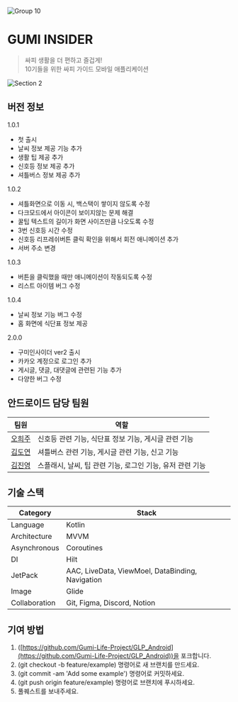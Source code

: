 ![Group 10](https://github.com/Gumi-Life-Project/GLP_Android/assets/123930169/f6978d30-dd33-4e0e-8d2e-8c7b8feb85e0)

#  GUMI INSIDER

> 싸피 생활을 더 편하고 즐겁게! <br>
> 10기들을 위한 싸피 가이드 모바일 애플리케이션
> 

![Section 2](https://github.com/Gumi-Life-Project/GLP_Android/assets/123930169/6eb052de-69a6-4fcf-88b7-7eedb51c4c13)

## 버전 정보
1.0.1
- 첫 출시
- 날씨 정보 제공 기능 추가
- 생활 팁 제공 추가
- 신호등 정보 제공 추가
- 셔틀버스 정보 제공 추가

1.0.2
- 셔틀화면으로 이동 시, 백스택이 쌓이지 않도록 수정
- 다크모드에서 아이콘이 보이지않는 문제 해결
- 꿀팁 텍스트의 길이가 화면 사이즈만큼 나오도록 수정
- 3번 신호등 시간 수정
- 신호등 리프레쉬버튼 클릭 확인을 위해서 회전 애니메이션 추가
- 서버 주소 변경

1.0.3
- 버튼을 클릭했을 때만 애니메이션이 작동되도록 수정
- 리스트 아이템 버그 수정

1.0.4
- 날씨 정보 기능 버그 수정
- 홈 화면에 식단표 정보 제공

2.0.0
- 구미인사이더 ver2 출시
- 카카오 계정으로 로그인 추가
- 게시글, 댓글, 대댓글에 관련된 기능 추가
- 다양한 버그 수정

## 안드로이드 담당 팀원
| 팀원 | 역할 |
|-----|-----
|[오희주](https://github.com/noion0511)| 신호등 관련 기능, 식단표 정보 기능, 게시글 관련 기능
|[김도연](https://github.com/DodoKim0425)| 셔틀버스 관련 기능, 게시글 관련 기능, 신고 기능
|[김진영](https://github.com/jinyoungMango)| 스플래시, 날씨, 팁 관련 기능, 로그인 기능, 유저 관련 기능

## 기술 스택
| Category | Stack |
| ------------ | ------------- |
| Language | Kotlin  |
| Architecture | MVVM  |
| Asynchronous | Coroutines  |
| DI | Hilt  |
| JetPack | AAC, LiveData, ViewMoel, DataBinding, Navigation  |
| Image | Glide  |
| Collaboration | Git, Figma, Discord, Notion|

## 기여 방법
1. ([https://github.com/Gumi-Life-Project/GLP_Android](https://github.com/Gumi-Life-Project/GLP_Android))을 포크합니다.
2. (git checkout -b feature/example) 명령어로 새 브랜치를 만드세요.
3. (git commit -am 'Add some example') 명령어로 커밋하세요.
4. (git push origin feature/example) 명령어로 브랜치에 푸시하세요.
5. 풀퀘스트를 보내주세요.
